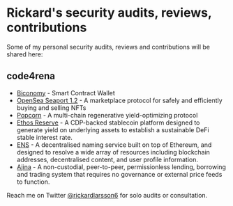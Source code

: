 # Rickard's security audits, reviews, contributions
Some of my personal security audits, reviews and contributions will be shared here:
## code4rena
- [Biconomy](https://github.com/rickardlarsson22/audits/tree/main/%23biconomy-jan04) - Smart Contract Wallet
- [OpenSea Seaport 1.2](https://github.com/rickardlarsson22/audits/tree/main/%23opensea-seaport-jan13) - A marketplace protocol for safely and efficiently buying and selling NFTs
- [Popcorn](https://github.com/rickardlarsson22/audits/blob/main/Popcorn-security-review.md) - A multi-chain regenerative yield-optimizing protocol
- [Ethos Reserve](https://github.com/rickardlarsson22/audits/blob/main/Ethos-security-review.md) - A CDP-backed stablecoin platform designed to generate yield on underlying assets to establish a sustainable DeFi stable interest rate.
- [ENS](https://github.com/rickardlarsson22/audits/blob/main/ENS-security-review.md) - A decentralised naming service built on top of Ethereum, and designed to resolve a wide array of resources including blockchain addresses, decentralised content, and user profile information.
- [Ajina](https://github.com/rickardlarsson22/audits/blob/main/Ajina-security-review.md) - A non-custodial, peer-to-peer, permissionless lending, borrowing and trading system that requires no governance or external price feeds to function.

Reach me on Twitter [@rickardlarsson6](https://twitter.com/rickardlarsson6) for solo audits or consultation.  
